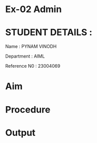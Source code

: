 # Ex-02 Admin
# STUDENT DETAILS :
Name : PYNAM VINODH


Department : AIML

Reference N0 : 23004069
# Aim

# Procedure


# Output
